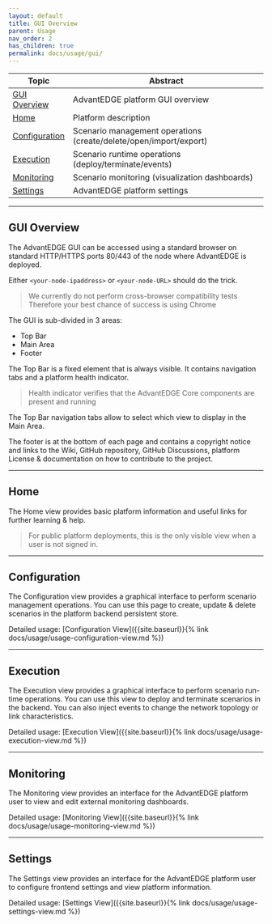 ```yaml
---
layout: default
title: GUI Overview
parent: Usage
nav_order: 2
has_children: true
permalink: docs/usage/gui/
---
```


Topic | Abstract
------|------
[GUI Overview](#gui-overview) | AdvantEDGE platform GUI overview
[Home](#home) | Platform description
[Configuration](#configuration) | Scenario management operations (create/delete/open/import/export)
[Execution](#execution) | Scenario runtime operations (deploy/terminate/events)
[Monitoring](#monitoring) | Scenario monitoring (visualization dashboards)
[Settings](#settings) | AdvantEDGE platform settings

----
## GUI Overview
The AdvantEDGE GUI can be accessed using a standard browser on standard HTTP/HTTPS ports 80/443 of the node where AdvantEDGE is deployed.

Either `<your-node-ipaddress>` or `<your-node-URL>` should do the trick.
> We currently do not perform cross-browser compatibility tests <br>Therefore your best chance of success is using Chrome

The GUI is sub-divided in 3 areas:
- Top Bar
- Main Area
- Footer

The Top Bar is a fixed element that is always visible. It contains navigation tabs and a platform health indicator.
> Health indicator verifies that the AdvantEDGE Core components are present and running

The Top Bar navigation tabs allow to select which view to display in the Main Area.

The footer is at the bottom of each page and contains a copyright notice and links to the Wiki, GitHub repository, GitHub Discussions, platform License & documentation on how to contribute to the project.

----
## Home
The Home view provides basic platform information and useful links for further learning & help.

> For public platform deployments, this is the only visible view when a user is not signed in.

----
## Configuration
The Configuration view provides a graphical interface to perform scenario management operations. You can use this page to create, update & delete scenarios in the platform backend persistent store.

Detailed usage: [Configuration View]({{site.baseurl}}{% link docs/usage/usage-configuration-view.md %})

----
## Execution
The Execution view provides a graphical interface to perform scenario run-time operations. You can use this view to deploy and terminate scenarios in the backend. You can also inject events to change the network topology or link characteristics.

Detailed usage: [Execution View]({{site.baseurl}}{% link docs/usage/usage-execution-view.md %})

----
## Monitoring
The Monitoring view provides an interface for the AdvantEDGE platform user to view and edit external monitoring dashboards.

Detailed usage: [Monitoring View]({{site.baseurl}}{% link docs/usage/usage-monitoring-view.md %})

----
## Settings
The Settings view provides an interface for the AdvantEDGE platform user to configure frontend settings and view platform information.

Detailed usage: [Settings View]({{site.baseurl}}{% link docs/usage/usage-settings-view.md %})

